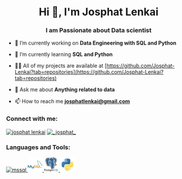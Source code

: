 <h1 align="center">Hi 👋, I'm Josphat Lenkai</h1>
<h3 align="center">I am Passionate about Data scientist</h3>

- 🔭 I’m currently working on **Data Engineering with SQL and Python**

- 🌱 I’m currently learning **SQL and Python**

- 👨‍💻 All of my projects are available at [https://github.com/Josphat-Lenkai?tab=repositories](https://github.com/Josphat-Lenkai?tab=repositories)

- 💬 Ask me about **Anything related to data**

- 📫 How to reach me **josphatlenkai@gmail.com**

<h3 align="left">Connect with me:</h3>
<p align="left">
<a href="https://www.linkedin.com/in/josphat-lenkai-4b46b91ab/" target="blank"><img align="center" src="https://raw.githubusercontent.com/rahuldkjain/github-profile-readme-generator/master/src/images/icons/Social/linked-in-alt.svg" alt="josphat lenkai" height="30" width="40" /></a>
<a href="https://instagram.com/_josphat_" target="blank"><img align="center" src="https://raw.githubusercontent.com/rahuldkjain/github-profile-readme-generator/master/src/images/icons/Social/instagram.svg" alt="_josphat_" height="30" width="40" /></a>
</p>

<h3 align="left">Languages and Tools:</h3>
<p align="left"> <a href="https://www.microsoft.com/en-us/sql-server" target="_blank" rel="noreferrer"> <img src="https://www.svgrepo.com/show/303229/microsoft-sql-server-logo.svg" alt="mssql" width="40" height="40"/> </a> <a href="https://www.mysql.com/" target="_blank" rel="noreferrer"> <img src="https://raw.githubusercontent.com/devicons/devicon/master/icons/mysql/mysql-original-wordmark.svg" alt="mysql" width="40" height="40"/> </a> <a href="https://www.postgresql.org" target="_blank" rel="noreferrer"> <img src="https://raw.githubusercontent.com/devicons/devicon/master/icons/postgresql/postgresql-original-wordmark.svg" alt="postgresql" width="40" height="40"/> </a> <a href="https://www.python.org" target="_blank" rel="noreferrer"> <img src="https://raw.githubusercontent.com/devicons/devicon/master/icons/python/python-original.svg" alt="python" width="40" height="40"/> </a> </p>
